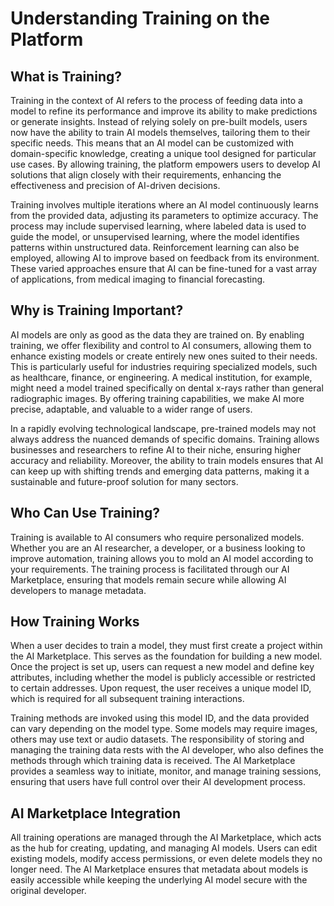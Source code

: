 # Understanding Training on the Platform

## What is Training?

Training in the context of AI refers to the process of feeding data into a model to refine its performance and improve its ability to make predictions or generate insights. Instead of relying solely on pre-built models, users now have the ability to train AI models themselves, tailoring them to their specific needs. This means that an AI model can be customized with domain-specific knowledge, creating a unique tool designed for particular use cases. By allowing training, the platform empowers users to develop AI solutions that align closely with their requirements, enhancing the effectiveness and precision of AI-driven decisions.

Training involves multiple iterations where an AI model continuously learns from the provided data, adjusting its parameters to optimize accuracy. The process may include supervised learning, where labeled data is used to guide the model, or unsupervised learning, where the model identifies patterns within unstructured data. Reinforcement learning can also be employed, allowing AI to improve based on feedback from its environment. These varied approaches ensure that AI can be fine-tuned for a vast array of applications, from medical imaging to financial forecasting.

## Why is Training Important?

AI models are only as good as the data they are trained on. By enabling training, we offer flexibility and control to AI consumers, allowing them to enhance existing models or create entirely new ones suited to their needs. This is particularly useful for industries requiring specialized models, such as healthcare, finance, or engineering. A medical institution, for example, might need a model trained specifically on dental x-rays rather than general radiographic images. By offering training capabilities, we make AI more precise, adaptable, and valuable to a wider range of users.

In a rapidly evolving technological landscape, pre-trained models may not always address the nuanced demands of specific domains. Training allows businesses and researchers to refine AI to their niche, ensuring higher accuracy and reliability. Moreover, the ability to train models ensures that AI can keep up with shifting trends and emerging data patterns, making it a sustainable and future-proof solution for many sectors.

## Who Can Use Training?

Training is available to AI consumers who require personalized models. Whether you are an AI researcher, a developer, or a business looking to improve automation, training allows you to mold an AI model according to your requirements. The training process is facilitated through our AI Marketplace, ensuring that models remain secure while allowing AI developers to manage metadata.

## How Training Works

When a user decides to train a model, they must first create a project within the AI Marketplace. This serves as the foundation for building a new model. Once the project is set up, users can request a new model and define key attributes, including whether the model is publicly accessible or restricted to certain addresses. Upon request, the user receives a unique model ID, which is required for all subsequent training interactions.

Training methods are invoked using this model ID, and the data provided can vary depending on the model type. Some models may require images, others may use text or audio datasets. The responsibility of storing and managing the training data rests with the AI developer, who also defines the methods through which training data is received. The AI Marketplace provides a seamless way to initiate, monitor, and manage training sessions, ensuring that users have full control over their AI development process.


## AI Marketplace Integration

All training operations are managed through the AI Marketplace, which acts as the hub for creating, updating, and managing AI models. Users can edit existing models, modify access permissions, or even delete models they no longer need. The AI Marketplace ensures that metadata about models is easily accessible while keeping the underlying AI model secure with the original developer.